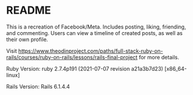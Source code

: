 # README

This is a recreation of Facebook/Meta. Includes posting, liking, friending, and commenting. Users can view a timeline of created posts, as well as their own profile.

Visit https://www.theodinproject.com/paths/full-stack-ruby-on-rails/courses/ruby-on-rails/lessons/rails-final-project for more details. 

Ruby Version: ruby 2.7.4p191 (2021-07-07 revision a21a3b7d23) [x86_64-linux]

Rails Version: Rails 6.1.4.4 
